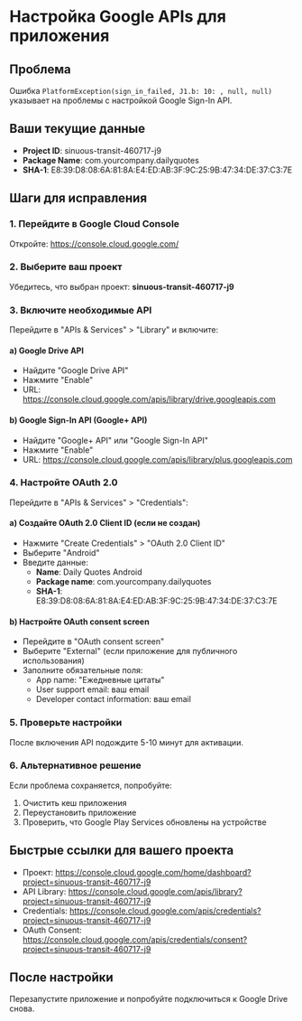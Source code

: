 # Настройка Google APIs для приложения

## Проблема
Ошибка `PlatformException(sign_in_failed, J1.b: 10: , null, null)` указывает на проблемы с настройкой Google Sign-In API.

## Ваши текущие данные
- **Project ID**: sinuous-transit-460717-j9
- **Package Name**: com.yourcompany.dailyquotes
- **SHA-1**: E8:39:D8:08:6A:81:8A:E4:ED:AB:3F:9C:25:9B:47:34:DE:37:C3:7E

## Шаги для исправления

### 1. Перейдите в Google Cloud Console
Откройте: https://console.cloud.google.com/

### 2. Выберите ваш проект
Убедитесь, что выбран проект: **sinuous-transit-460717-j9**

### 3. Включите необходимые API
Перейдите в "APIs & Services" > "Library" и включите:

#### a) Google Drive API
- Найдите "Google Drive API"
- Нажмите "Enable"
- URL: https://console.cloud.google.com/apis/library/drive.googleapis.com

#### b) Google Sign-In API (Google+ API)
- Найдите "Google+ API" или "Google Sign-In API"
- Нажмите "Enable"
- URL: https://console.cloud.google.com/apis/library/plus.googleapis.com

### 4. Настройте OAuth 2.0
Перейдите в "APIs & Services" > "Credentials":

#### a) Создайте OAuth 2.0 Client ID (если не создан)
- Нажмите "Create Credentials" > "OAuth 2.0 Client ID"
- Выберите "Android"
- Введите данные:
  - **Name**: Daily Quotes Android
  - **Package name**: com.yourcompany.dailyquotes
  - **SHA-1**: E8:39:D8:08:6A:81:8A:E4:ED:AB:3F:9C:25:9B:47:34:DE:37:C3:7E

#### b) Настройте OAuth consent screen
- Перейдите в "OAuth consent screen"
- Выберите "External" (если приложение для публичного использования)
- Заполните обязательные поля:
  - App name: "Ежедневные цитаты"
  - User support email: ваш email
  - Developer contact information: ваш email

### 5. Проверьте настройки
После включения API подождите 5-10 минут для активации.

### 6. Альтернативное решение
Если проблема сохраняется, попробуйте:

1. Очистить кеш приложения
2. Переустановить приложение
3. Проверить, что Google Play Services обновлены на устройстве

## Быстрые ссылки для вашего проекта
- Проект: https://console.cloud.google.com/home/dashboard?project=sinuous-transit-460717-j9
- API Library: https://console.cloud.google.com/apis/library?project=sinuous-transit-460717-j9
- Credentials: https://console.cloud.google.com/apis/credentials?project=sinuous-transit-460717-j9
- OAuth Consent: https://console.cloud.google.com/apis/credentials/consent?project=sinuous-transit-460717-j9

## После настройки
Перезапустите приложение и попробуйте подключиться к Google Drive снова.